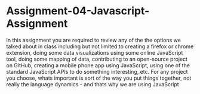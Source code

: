# Assignment-04-Javascript-Assignment
In this assignment you are required to review any of the the options we talked about in class including but not limited to creating a firefox or chrome extension, doing some data visualizations using some online JavaScript tool, doing some mapping of data, contributing to an open-source project on GitHub, creating a mobile phone app using JavaScript, using one of the standard JavaScript APIs to do something interesting, etc. For any project you choose, whats important is sort of the way you put things together, not really the language dynamics - and thats why we are using JavaScript
